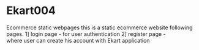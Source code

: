 # Ekart004
Ecommerce static webpages
 this is a static ecommerce website following pages.
 1] login page -
     for user authentication
 2] register page -   
     where user can create his account with Ekart application
